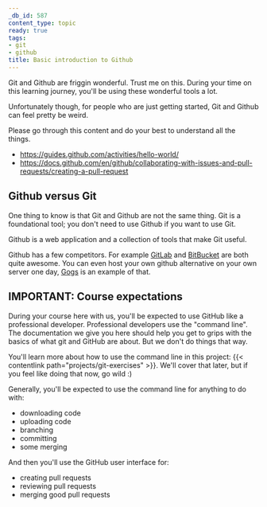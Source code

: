```yaml
---
_db_id: 587
content_type: topic
ready: true
tags:
- git
- github
title: Basic introduction to Github
---
```


Git and Github are friggin wonderful. Trust me on this. During your time on this learning journey, you'll be using these wonderful tools a lot.

Unfortunately though, for people who are just getting started, Git and Github can feel pretty be weird.

Please go through this content and do your best to understand all the things.

- https://guides.github.com/activities/hello-world/
- https://docs.github.com/en/github/collaborating-with-issues-and-pull-requests/creating-a-pull-request

## Github versus Git

One thing to know is that Git and Github are not the same thing. Git is a foundational tool; you don't need to use Github if you want to use Git.

Github is a web application and a collection of tools that make Git useful.

Github has a few competitors. For example [GitLab](https://gitlab.com/) and [BitBucket](https://bitbucket.org/) are both quite awesome. You can even host your own github alternative on your own server one day, [Gogs](https://gogs.io/) is an example of that.

## IMPORTANT: Course expectations

During your course here with us, you'll be expected to use GitHub like a professional developer. Professional developers use the "command line". The documentation we give you here should help you get to grips with the basics of what git and GitHub are about. But we don't do things that way.

You'll learn more about how to use the command line in this project:
{{< contentlink path="projects/git-exercises" >}}. We'll cover that later, but if you feel like doing that now, go wild :)

Generally, you'll be expected to use the command line for anything to do with:
- downloading code
- uploading code
- branching
- committing
- some merging

And then you'll use the GitHub user interface for:
- creating pull requests
- reviewing pull requests
- merging good pull requests